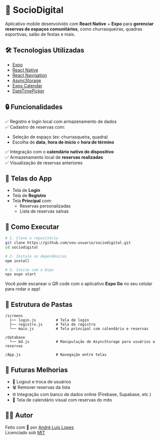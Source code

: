 # 📱 SocioDigital

Aplicativo mobile desenvolvido com **React Native** + **Expo** para **gerenciar reservas de espaços comunitários**, como churrasqueiras, quadras esportivas, salão de festas e mais.

## 🛠 Tecnologias Utilizadas

- [Expo](https://expo.dev/)
- [React Native](https://reactnative.dev/)
- [React Navigation](https://reactnavigation.org/)
- [AsyncStorage](https://docs.expo.dev/versions/latest/sdk/async-storage/)
- [Expo Calendar](https://docs.expo.dev/versions/latest/sdk/calendar/)
- [DateTimePicker](https://github.com/react-native-datetimepicker/datetimepicker)

## 🔒 Funcionalidades

✅ Registro e login local com armazenamento de dados  
✅ Cadastro de reservas com:
- Seleção de espaço (ex: churrasqueira, quadra)
- Escolha de **data**, **hora de início** e **hora de término**

✅ Integração com o **calendário nativo do dispositivo**  
✅ Armazenamento local de **reservas realizadas**  
✅ Visualização de reservas anteriores

## 📸 Telas do App

- Tela de **Login**
- Tela de **Registro**
- Tela **Principal** com:
  - Reservas personalizadas
  - Lista de reservas salvas

## 🚀 Como Executar

```bash
# 1. Clone o repositório
git clone https://github.com/seu-usuario/sociodigital.git
cd sociodigital

# 2. Instale as dependências
npm install

# 3. Inicie com o Expo
npx expo start
```

Você pode escanear o QR code com o aplicativo **Expo Go** no seu celular para rodar o app!

## 📂 Estrutura de Pastas

```
/screens
  ├── login.js         # Tela de login
  ├── registro.js      # Tela de registro
  └── main.js          # Tela principal com calendário e reservas

/database
  └── bd.js            # Manipulação de AsyncStorage para usuários e reservas

/App.js                # Navegação entre telas
```

## 📌 Futuras Melhorias

- 🔁 Logout e troca de usuários
- 🗑 Remover reservas da lista
- 🌐 Integração com banco de dados online (Firebase, Supabase, etc.)
- 📅 Tela de calendário visual com reservas do mês

## 🧑‍💻 Autor

Feito com 💙 por [André Luís Lopes](https://github.com/AndreLuisLopes)  
Licenciado sob [MIT](LICENSE)
